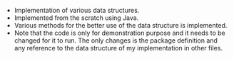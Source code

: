 - Implementation of various data structures.
- Implemented from the scratch using Java.
- Various methods for the better use of the data structure is implemented.
- Note that the code is only for demonstration purpose and it needs to be changed for it to run. The only changes is the package definition and any reference to the data structure of my implementation in other files.
